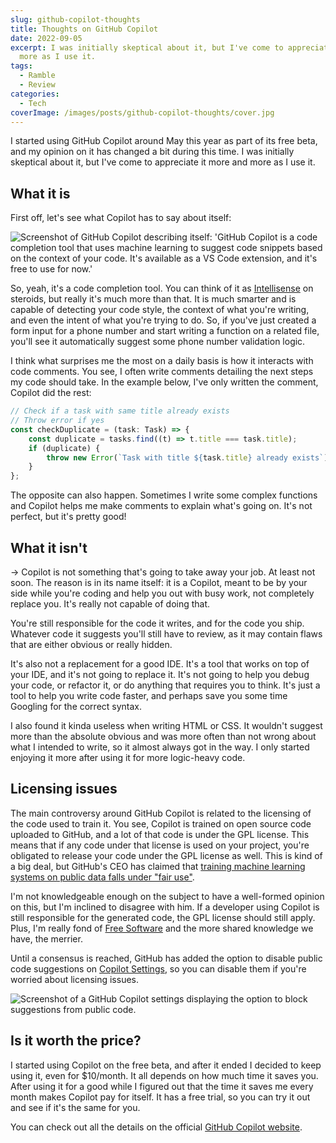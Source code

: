 ```yaml
---
slug: github-copilot-thoughts
title: Thoughts on GitHub Copilot
date: 2022-09-05
excerpt: I was initially skeptical about it, but I've come to appreciate it more and
  more as I use it.
tags:
  - Ramble
  - Review
categories:
  - Tech
coverImage: /images/posts/github-copilot-thoughts/cover.jpg
---
```


<script context="module">
  import CodeBlock from "$lib/components/molecules/CodeBlock.svelte";
  import Image from "$lib/components/atoms/Image.svelte";
  import MarkerHighlight from "$lib/components/molecules/MarkerHighlight.svelte";
</script>

I started using GitHub Copilot around May this year as part of its free beta, and my opinion on it has changed a bit during this time. I was initially skeptical about it, but I've come to appreciate it more and more as I use it.

## What it is

First off, let's see what Copilot has to say about itself:

<Image
  src="/images/posts/github-copilot-thoughts/copilot-describing-itself.png"
  alt="Screenshot of GitHub Copilot describing itself: 'GitHub Copilot is a code completion tool that uses machine learning to suggest code snippets based on the context of your code. It's available as a VS Code extension, and it's free to use for now.'"
  figcaption="It got the idea right, however the pricing info is outdated: it's now $10/month."
/>

So, yeah, it's a code completion tool. You can think of it as [Intellisense](https://code.visualstudio.com/docs/editor/intellisense) on steroids, but really it's much more than that. It is much smarter and is capable of detecting your code style, the context of what you're writing, and even the intent of what you're trying to do. So, if you've just created a form input for a phone number and start writing a function on a related file, you'll see it automatically suggest some phone number validation logic.

I think what surprises me the most on a daily basis is how it interacts with code comments. You see, I often write comments detailing the next steps my code should take. In the example below, I've only written the comment, Copilot did the rest:

<CodeBlock lang="typescript">

```typescript
// Check if a task with same title already exists
// Throw error if yes
const checkDuplicate = (task: Task) => {
	const duplicate = tasks.find((t) => t.title === task.title);
	if (duplicate) {
		throw new Error(`Task with title ${task.title} already exists`);
	}
};
```

</CodeBlock>

The opposite can also happen. Sometimes I write some complex functions and Copilot helps me make comments to explain what's going on. It's not perfect, but it's pretty good!

## What it isn't

-> <MarkerHighlight>Copilot is not something that's going to take away your job</MarkerHighlight>. At least not soon. The reason is in its name itself: it is a Copilot, meant to be by your side while you're coding and help you out with busy work, not completely replace you. It's really not capable of doing that.

You're still responsible for the code it writes, and for the code you ship. Whatever code it suggests you'll still have to review, as it may contain flaws that are either obvious or really hidden.

It's also not a replacement for a good IDE. It's a tool that works on top of your IDE, and it's not going to replace it. It's not going to help you debug your code, or refactor it, or do anything that requires you to think. It's just a tool to help you write code faster, and perhaps save you some time Googling for the correct syntax.

I also found it kinda useless when writing HTML or CSS. It wouldn't suggest more than the absolute obvious and was more often than not wrong about what I intended to write, so it almost always got in the way. I only started enjoying it more after using it for more logic-heavy code.

## Licensing issues

The main controversy around GitHub Copilot is related to the licensing of the code used to train it. You see, Copilot is trained on open source code uploaded to GitHub, and a lot of that code is under the GPL license. This means that if any code under that license is used on your project, you're obligated to release your code under the GPL license as well. This is kind of a big deal, but GitHub's CEO has claimed that [training machine learning systems on public data falls under "fair use"](https://twitter.com/natfriedman/status/1409914420579344385).

I'm not knowledgeable enough on the subject to have a well-formed opinion on this, but I'm inclined to disagree with him. If a developer using Copilot is still responsible for the generated code, the GPL license should still apply. Plus, I'm really fond of [Free Software](/open-source-x-free-software) and the more shared knowledge we have, the merrier.

Until a consensus is reached, GitHub has added the option to disable public code suggestions on [Copilot Settings](https://github.com/settings/copilot), so you can disable them if you're worried about licensing issues.

<Image
  src="/images/posts/github-copilot-thoughts/copilot-settings.png"
  alt="Screenshot of a GitHub Copilot settings displaying the option to block suggestions from public code."
/>

## Is it worth the price?

I started using Copilot on the free beta, and after it ended I decided to keep using it, even for $10/month. It all depends on how much time it saves you. After using it for a good while I figured out that the time it saves me every month makes Copilot pay for itself. It has a free trial, so you can try it out and see if it's the same for you.

You can check out all the details on the official [GitHub Copilot website](https://github.com/features/copilot/).

